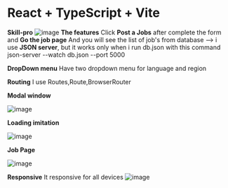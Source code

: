 # React + TypeScript + Vite

**Skill-pro**
![image](https://github.com/user-attachments/assets/24d75d59-df06-47d9-9088-982cb7cea8c6)
**The features**
Click **Post a Jobs** after complete the form and **Go the job page**
And you will see the list of job's from database --> i use **JSON server**, but it works only when i run db.json with this command json-server --watch db.json --port 5000


**DropDown menu**
Have two dropdown menu for language and region 


**Routing**
I use Routes,Route,BrowserRouter


**Modal window**

![image](https://github.com/user-attachments/assets/00a82c0b-6622-4ee1-bd6e-6bdf6235f762)


**Loading imitation**

![image](https://github.com/user-attachments/assets/fe6338b0-0d08-48be-a610-065acb81dae1)

**Job Page**

![image](https://github.com/user-attachments/assets/e181ca13-407d-496d-bfba-cf343f39bb3c)


**Responsive**
It responsive for all devices
![image](https://github.com/user-attachments/assets/83a67502-444c-4b46-9ba7-dae562cfc9c4)
